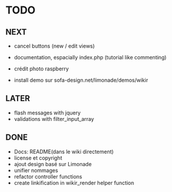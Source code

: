 # TODO #

## NEXT ##


* cancel buttons (new / edit views)
* documentation, espacially index.php (tutorial like commenting)
* crédit photo raspberry

* install demo sur sofa-design.net/limonade/demos/wikir

## LATER ##

* flash messages with jquery
* validations with filter_input_array

## DONE ##

* Docs: README(dans le wiki directement)
* license et copyright
* ajout design basé sur Limonade
* unifier nommages
* refactor controller functions
* create linkification in wikir_render helper function
